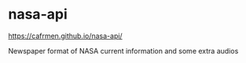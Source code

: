 # nasa-api
https://cafrmen.github.io/nasa-api/

 Newspaper format of NASA current information and some extra audios
